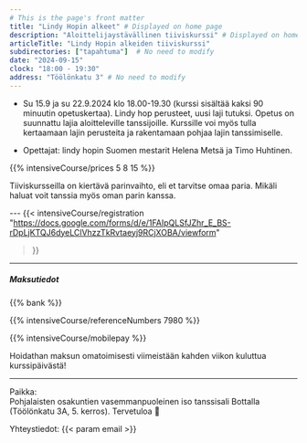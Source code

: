 ```yaml
---
# This is the page's front matter
title: "Lindy Hopin alkeet" # Displayed on home page
description: "Aloittelijaystävällinen tiiviskurssi" # Displayed on home page
articleTitle: "Lindy Hopin alkeiden tiiviskurssi"
subdirectories: ["tapahtuma"]  # No need to modify
date: "2024-09-15"
clock: "18:00 - 19:30"
address: "Töölönkatu 3" # No need to modify
---
```


- Su 15.9 ja su 22.9.2024 klo 18.00-19.30 (kurssi sisältää kaksi 90 minuutin opetuskertaa).
Lindy hop perusteet, uusi laji tutuksi. Opetus on suunnattu lajia aloitteleville tanssijoille. Kurssille voi myös tulla kertaamaan lajin perusteita ja rakentamaan pohjaa lajin tanssimiselle.
<!-- UPDATE teacher(s) -->
- Opettajat: lindy hopin Suomen mestarit Helena Metsä ja Timo Huhtinen.
<!-- Enter the prices separated by a space, in this order:
osakuntalainen opiskelija muut -->
{{% intensiveCourse/prices
  5 8 15
%}}

Tiiviskursseilla on kiertävä parinvaihto, eli et tarvitse omaa paria.
Mikäli haluat voit tanssia myös oman parin kanssa.

--- <!-- UPDATE link -->
{{< intensiveCourse/registration
  "https://docs.google.com/forms/d/e/1FAIpQLSfJZhr_E_BS-rDpLjKTQJ6dyeLClVhzzTkRvtaeyj9RCjXOBA/viewform"
>}}

---
##### Maksutiedot

{{% bank %}}
<!-- UPDATE reference number(s) -->
{{% intensiveCourse/referenceNumbers
  7980
%}}

{{% intensiveCourse/mobilepay %}}

Hoidathan maksun omatoimisesti viimeistään kahden viikon kuluttua kurssipäivästä!

---
Paikka:  
Pohjalaisten osakuntien vasemmanpuoleinen iso tanssisali Bottalla (Töölönkatu 3A, 5. kerros). Tervetuloa 🙂

Yhteystiedot: {{< param email >}}
